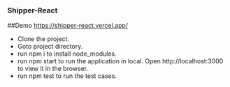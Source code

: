 ### Shipper-React

##Demo 
https://shipper-react.vercel.app/

- Clone the project.
- Goto project directory.
- run npm i to install node_modules.
- run npm start to run the application in local. Open http://localhost:3000 to view it in the browser.
- run npm test to run the test cases.
